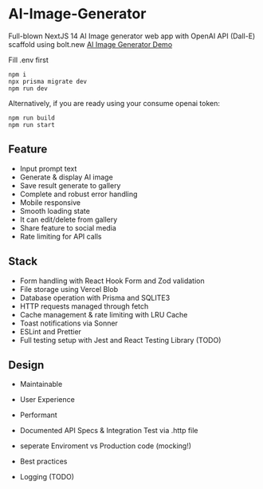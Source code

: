 # AI-Image-Generator
Full-blown NextJS 14 AI Image generator web app with OpenAI API (Dall-E) scaffold using bolt.new
[AI Image Generator Demo](https://github.com/VArtzy/HostImage/raw/refs/heads/main/2024-11-25%2000-47-20.mp4)

Fill .env first
```
npm i
npx prisma migrate dev
npm run dev
```

Alternatively, if you are ready using your consume openai token:

```
npm run build
npm run start
```

## Feature
- Input prompt text 
- Generate & display AI image 
- Save result generate to gallery 
- Complete and robust error handling 
- Mobile responsive 
- Smooth loading state 
- It can edit/delete from gallery 
- Share feature to social media 
- Rate limiting for API calls

## Stack
- Form handling with React Hook Form and Zod validation
- File storage using Vercel Blob
- Database operation with Prisma and SQLITE3
- HTTP requests managed through fetch
- Cache management & rate limiting with LRU Cache
- Toast notifications via Sonner
- ESLint and Prettier
- Full testing setup with Jest and React Testing Library (TODO)

## Design
- Maintainable
- User Experience
- Performant
- Documented API Specs & Integration Test via .http file
- seperate Enviroment vs Production code (mocking!)
- Best practices

- Logging (TODO)
